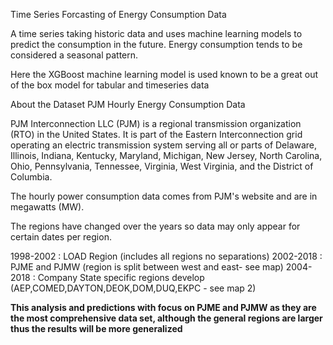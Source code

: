 Time Series Forcasting of Energy Consumption Data

A time series taking historic data and uses machine learning models to predict the consumption in the future. Energy consumption tends to be considered a seasonal pattern.

Here the XGBoost machine learning model is used known to be a great out of the box model for tabular and timeseries data

About the Dataset
PJM Hourly Energy Consumption Data

PJM Interconnection LLC (PJM) is a regional transmission organization (RTO) in the United States. It is part of the Eastern Interconnection grid operating an electric transmission system serving all or parts of Delaware, Illinois, Indiana, Kentucky, Maryland, Michigan, New Jersey, North Carolina, Ohio, Pennsylvania, Tennessee, Virginia, West Virginia, and the District of Columbia.

The hourly power consumption data comes from PJM's website and are in megawatts (MW).

The regions have changed over the years so data may only appear for certain dates per region.

1998-2002 : LOAD Region (includes all regions no separations)
2002-2018 : PJME and PJMW (region is split between west and east- see map)
2004-2018 : Company State specific regions develop (AEP,COMED,DAYTON,DEOK,DOM,DUQ,EKPC - see map 2)

**This analysis and predictions with focus on PJME and PJMW as they are the most comprehensive data set, although the general regions are larger thus the results will be more generalized**
